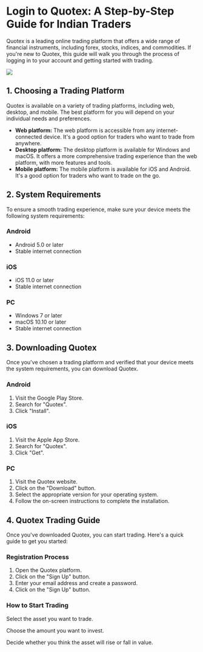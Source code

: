 # Login to Quotex: A Step-by-Step Guide for Indian Traders

Quotex is a leading online trading platform that offers a wide range of
financial instruments, including forex, stocks, indices, and
commodities. If you\'re new to Quotex, this guide will walk you through
the process of logging in to your account and getting started with
trading.

[![](https://static.quotex.io/files/3_en/300_250.jpg)](https://traff.sbs/brokerqxlid)

## 1. Choosing a Trading Platform

Quotex is available on a variety of trading platforms, including web,
desktop, and mobile. The best platform for you will depend on your
individual needs and preferences.

-   **Web platform:** The web platform is accessible from any
    internet-connected device. It\'s a good option for traders who want
    to trade from anywhere.
-   **Desktop platform:** The desktop platform is available for Windows
    and macOS. It offers a more comprehensive trading experience than
    the web platform, with more features and tools.
-   **Mobile platform:** The mobile platform is available for iOS and
    Android. It\'s a good option for traders who want to trade on the
    go.

## 2. System Requirements

To ensure a smooth trading experience, make sure your device meets the
following system requirements:

### Android

-   Android 5.0 or later
-   Stable internet connection

### iOS

-   iOS 11.0 or later
-   Stable internet connection

### PC

-   Windows 7 or later
-   macOS 10.10 or later
-   Stable internet connection

## 3. Downloading Quotex

Once you\'ve chosen a trading platform and verified that your device
meets the system requirements, you can download Quotex.

### Android

1.  Visit the Google Play Store.
2.  Search for "Quotex".
3.  Click "Install".

### iOS

1.  Visit the Apple App Store.
2.  Search for "Quotex".
3.  Click "Get".

### PC

1.  Visit the Quotex website.
2.  Click on the "Download" button.
3.  Select the appropriate version for your operating system.
4.  Follow the on-screen instructions to complete the installation.

## 4. Quotex Trading Guide

Once you\'ve downloaded Quotex, you can start trading. Here\'s a quick
guide to get you started:

### Registration Process

1.  Open the Quotex platform.
2.  Click on the "Sign Up" button.
3.  Enter your email address and create a password.
4.  Click on the "Sign Up" button.

### How to Start Trading

Select the asset you want to trade.

Choose the amount you want to invest.

Decide whether you think the asset will rise or fall in value.


